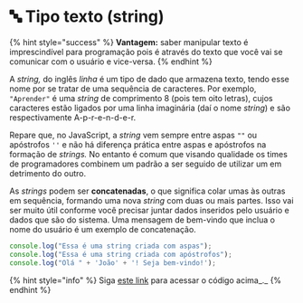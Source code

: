 # 🔤 Tipo texto (string)

{% hint style="success" %}
**Vantagem:** saber manipular texto é imprescindível para programação pois é através do texto que você vai se comunicar com o usuário e vice-versa.
{% endhint %}

A _string,_ do inglês _linha_ é um tipo de dado que armazena texto, tendo esse nome por se tratar de uma sequência de caracteres. Por exemplo, `"Aprender"` é uma _string_ de comprimento 8 (pois tem oito letras), cujos caracteres estão ligados por uma linha imaginária (daí o nome _string_) e são respectivamente A-p-r-e-n-d-e-r.

Repare que, no JavaScript, a _string_ vem sempre entre aspas `""` ou apóstrofos `''` e não há diferença prática entre aspas e apóstrofos na formação de _strings._ No entanto é comum que visando qualidade os times de programadores combinem um padrão a ser seguido de utilizar um em detrimento do outro.

As _strings_ podem ser **concatenadas**, o que significa colar umas às outras em sequência, formando uma nova _string_ com duas ou mais partes. Isso vai ser muito útil conforme você precisar juntar dados inseridos pelo usuário e dados que são do sistema. Uma mensagem de bem-vindo que inclua o nome do usuário é um exemplo de concatenação.

```javascript
console.log("Essa é uma string criada com aspas");
console.log("Essa é uma string criada com apóstrofos");
console.log("Olá " + 'João' + '! Seja bem-vindo!');
```

{% hint style="info" %}
Siga [este link](https://coolfee.github.io/#\{%22autorun%22:%221%22,%22code%22:%22console.log\(\\%22Essa%20%C3%A9%20uma%20string%20criada%20com%20aspas\\%22\);\nconsole.log\(\\%22Essa%20%C3%A9%20uma%20string%20criada%20com%20ap%C3%B3strofos\\%22\);\nconsole.log\(\\%22Ol%C3%A1%20\\%22%20+%20'Jo%C3%A3o'%20+%20'!%20Seja%20bem-vindo!'\);%22,%22tests%22:%22;%22}) para acessar o código acima_._
{% endhint %}
